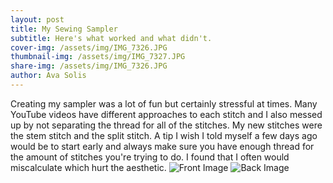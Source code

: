 ```yaml
---
layout: post
title: My Sewing Sampler
subtitle: Here's what worked and what didn't. 
cover-img: /assets/img/IMG_7326.JPG
thumbnail-img: /assets/img/IMG_7327.JPG
share-img: /assets/img/IMG_7326.JPG
author: Ava Solis
---
```

Creating my sampler was a lot of fun but certainly stressful at times. Many YouTube videos have different approaches to each stitch and I also messed up by not separating the thread for all of the stitches. My new stitches were the stem stitch and the split stitch. A tip I wish I told myself a few days ago would be to start early and always make sure you have enough thread for the amount of stitches you're trying to do. I found that I often would miscalculate which hurt the aesthetic. 
![Front Image](https://avasolis.github.io/assets/img/IMG_7326.JPG)
![Back Image](https://avasolis.github.io/assets/img/IMG_7327.JPG)

